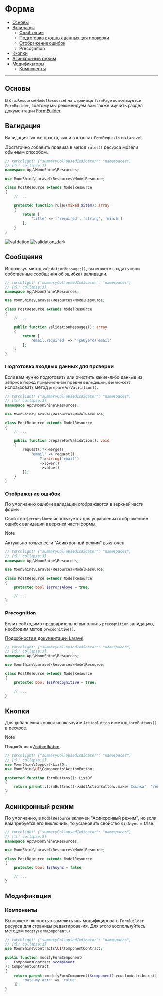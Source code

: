 # Форма

- [Основы](#basics)
- [Валидация](#validation)
  - [Сообщения](#messages)
  - [Подготовка входных данных для проверки](#prepare)
  - [Отображение ошибок](#display-errors)
  - [Precognition](#precognitive)
- [Кнопки](#buttons)
- [Асинхронный режим](#async)
- [Модификаторы](#modifiers)
  - [Компоненты](#components)

---

<a name="basics"></a>
## Основы

В `CrudResource`(`ModelResource`) на странице `formPage` используется `FormBuilder`, поэтому мы рекомендуем вам также изучить раздел документации [FormBuilder](/docs/{{version}}/components/form-builder).

<a name="validation"></a>
## Валидация

Валидация так же проста, как и в классах `FormRequests` из `Laravel`.

Достаточно добавить правила в метод `rules()` ресурса модели обычным способом.

```php
// torchlight! {"summaryCollapsedIndicator": "namespaces"}
// [tl! collapse:3]
namespace App\MoonShine\Resources;

use MoonShine\Laravel\Resources\ModelResource;

class PostResource extends ModelResource
{
    // ...

    protected function rules(mixed $item): array
    {
        return [
            'title' => ['required', 'string', 'min:5']
        ];
    }
}
```

![validation](https://raw.githubusercontent.com/moonshine-software/doc/3.x/resources/screenshots/validation.png)
![validation_dark](https://raw.githubusercontent.com/moonshine-software/doc/3.x/resources/screenshots/validation_dark.png)

<a name="messages"></a>
## Сообщения

Используя метод `validationMessages()`, вы можете создать свои собственные сообщения об ошибках валидации.

```php
// torchlight! {"summaryCollapsedIndicator": "namespaces"}
// [tl! collapse:3]
namespace App\MoonShine\Resources;

use MoonShine\Laravel\Resources\ModelResource;

class PostResource extends ModelResource
{
    // ...

    public function validationMessages(): array
    {
        return [
            'email.required' => 'Требуется email'
        ];
    }
}
```

<a name="prepare"></a>
### Подготовка входных данных для проверки

Если вам нужно подготовить или очистить какие-либо данные из запроса перед применением правил валидации, вы можете использовать метод `prepareForValidation()`.

```php
// torchlight! {"summaryCollapsedIndicator": "namespaces"}
// [tl! collapse:3]
namespace App\MoonShine\Resources;

use MoonShine\Laravel\Resources\ModelResource;

class PostResource extends ModelResource
{
    // ...

    public function prepareForValidation(): void
    {
        request()?->merge([
            'email' => request()
                ?->string('email')
                ->lower()
                ->value()
        ]);
    }
}
```

<a name="display-errors"></a>
### Отображение ошибок

По умолчанию ошибки валидации отображаются в верхней части формы.

Свойство `$errorsAbove` используется для управления отображением ошибок валидации в верхней части формы.

> [!NOTE]
> Актуально только если "Асинхронный режим" выключен.

```php
// torchlight! {"summaryCollapsedIndicator": "namespaces"}
// [tl! collapse:3]
namespace App\MoonShine\Resources;

use MoonShine\Laravel\Resources\ModelResource;

class PostResource extends ModelResource
{
    protected bool $errorsAbove = true;

    // ...
}
```

<a name="precognitive"></a>
### Precognition

Если необходимо предварительно выполнить `precognition` валидацию, необходим метод `precognitive()`.

[Подробности в документации Laravel](https://laravel.com/docs/precognition).

```php
// torchlight! {"summaryCollapsedIndicator": "namespaces"}
// [tl! collapse:3]
namespace App\MoonShine\Resources;

use MoonShine\Laravel\Resources\ModelResource;

class PostResource extends ModelResource
{
    protected bool $isPrecognitive = true;

    // ...
}
```

<a name="buttons"></a>
## Кнопки

Для добавления кнопок используйте `ActionButton` и метод `formButtons()` в ресурсе.

> [!NOTE]
> Подробнее о [ActionButton](/docs/{{version}}/components/action-button).

```php
// torchlight! {"summaryCollapsedIndicator": "namespaces"}
// [tl! collapse:2]
use MoonShine\Support\ListOf;
use MoonShine\UI\Components\ActionButton;

protected function formButtons(): ListOf
{
    return parent::formButtons()->add(ActionButton::make('Ссылка', '/endpoint'));
}
```

<a name="async"></a>
## Асинхронный режим

По умолчанию, в `ModelResource` включен "Асинхронный режим", но если вам требуется его выключить, то установить свойство `$isAsync` = false.

```php
// torchlight! {"summaryCollapsedIndicator": "namespaces"}
// [tl! collapse:3]
namespace App\MoonShine\Resources;

use MoonShine\Laravel\Resources\ModelResource;

class PostResource extends ModelResource
{
    protected bool $isAsync = false;

    // ...
}
```

<a name="modify"></a>
## Модификация

<a name="components"></a>
### Компоненты

Вы можете полностью заменить или модифицировать `FormBuilder` ресурса для страницы редактирования.
Для этого воспользуйтесь методом `modifyFormComponent()`.

```php
// torchlight! {"summaryCollapsedIndicator": "namespaces"}
// [tl! collapse:1]
use MoonShine\Contracts\UI\ComponentContract;

public function modifyFormComponent(
    ComponentContract $component
): ComponentContract
{
    return parent::modifyFormComponent($component)->customAttributes([
        'data-my-attr' => 'value'
    ]);
}
```
